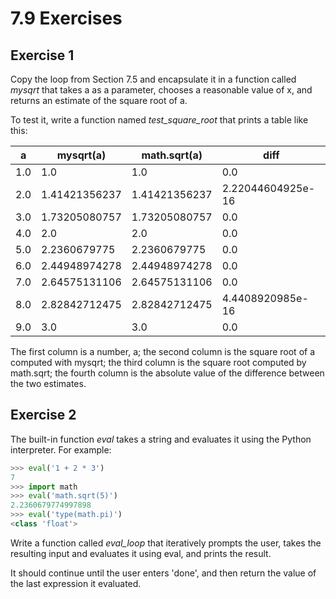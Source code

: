 # 7.9  Exercises

## Exercise 1  
Copy the loop from Section 7.5 and encapsulate it in a function called *mysqrt* that takes a as a parameter, chooses a reasonable value of x, and returns an estimate of the square root of a.

To test it, write a function named *test_square_root* that prints a table like this:

| a | mysqrt(a) | math.sqrt(a) | diff |
| ----------- | ----------- | ----------- | ----------- |
| 1.0 | 1.0 | 1.0 | 0.0 |
| 2.0 | 1.41421356237 | 1.41421356237 | 2.22044604925e-16 |
| 3.0 | 1.73205080757 | 1.73205080757 | 0.0 |
| 4.0 | 2.0 | 2.0 | 0.0 |
| 5.0 | 2.2360679775 | 2.2360679775 | 0.0 |
| 6.0 | 2.44948974278 | 2.44948974278 | 0.0 |
| 7.0 | 2.64575131106 | 2.64575131106 | 0.0 |
| 8.0 | 2.82842712475 | 2.82842712475 | 4.4408920985e-16 |
| 9.0 | 3.0 | 3.0 | 0.0 |

The first column is a number, a; the second column is the square root of a computed with mysqrt; the third column is the square root computed by math.sqrt; the fourth column is the absolute value of the difference between the two estimates.

## Exercise 2  
The built-in function *eval* takes a string and evaluates it using the Python interpreter. For example:
```python
>>> eval('1 + 2 * 3')
7
>>> import math
>>> eval('math.sqrt(5)')
2.2360679774997898
>>> eval('type(math.pi)')
<class 'float'>
```
Write a function called *eval_loop* that iteratively prompts the user, takes the resulting input and evaluates it using eval, and prints the result.

It should continue until the user enters 'done', and then return the value of the last expression it evaluated.
